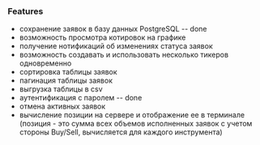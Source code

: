 ### Features
- сохранение заявок в базу данных PostgreSQL -- done
- возможность просмотра котировок на графике
- получение нотификаций об изменениях статуса заявок
- возможность создавать и использовать несколько тикеров одновременно
- сортировка таблицы заявок
- пагинация таблицы заявок
- выгрузка таблицы в csv
- аутентификация с паролем -- done
- отмена активных заявок
- вычисление позиции на сервере и отображение ее в терминале (позиция - это сумма всех объемов исполненных заявок с учетом стороны Buy/Sell, вычисляется для каждого инструмента)

